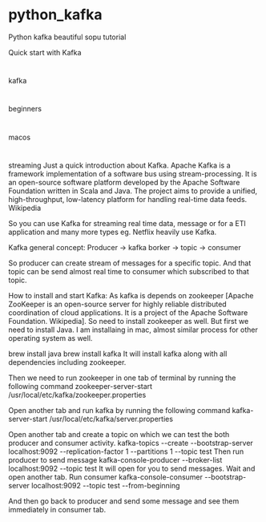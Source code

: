 # python_kafka

Python kafka beautiful sopu tutorial

Quick start with Kafka

#

kafka

#

beginners

#

macos

#

streaming
Just a quick introduction about Kafka. Apache Kafka is a framework implementation of a software bus using stream-processing. It is an open-source software platform developed by the Apache Software Foundation written in Scala and Java. The project aims to provide a unified, high-throughput, low-latency platform for handling real-time data feeds. Wikipedia

So you can use Kafka for streaming real time data, message or for a ETl application and many more types eg. Netflix heavily use Kafka.

Kafka general concept:
Producer -> kafka borker -> topic -> consumer

So producer can create stream of messages for a specific topic. And that topic can be send almost real time to consumer which subscribed to that topic.

How to install and start Kafka:
As kafka is depends on zookeeper [Apache ZooKeeper is an open-source server for highly reliable distributed coordination of cloud applications. It is a project of the Apache Software Foundation. Wikipedia]. So need to install zookeeper as well.
But first we need to install Java. I am installaing in mac, almost similar process for other operating system as well.

brew install java
brew install kafka
It will install kafka along with all dependencies including zookeeper.

Then we need to run zookeeper in one tab of terminal by running the following command zookeeper-server-start /usr/local/etc/kafka/zookeeper.properties

Open another tab and run kafka by running the following command kafka-server-start /usr/local/etc/kafka/server.properties

Open another tab and create a topic on which we can test the both producer and consumer activity.
kafka-topics --create --bootstrap-server localhost:9092 --replication-factor 1 --partitions 1 --topic test
Then run producer to send message kafka-console-producer --broker-list localhost:9092 --topic test
It will open for you to send messages. Wait and open another tab.
Run consumer kafka-console-consumer --bootstrap-server localhost:9092 --topic test --from-beginning

And then go back to producer and send some message and see them immediately in consumer tab.
